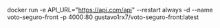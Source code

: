 docker run -e API_URL="https://api.com/api" --restart always -d --name voto-seguro-front -p 4000:80 gustavo1rx7/voto-seguro-front:latest
